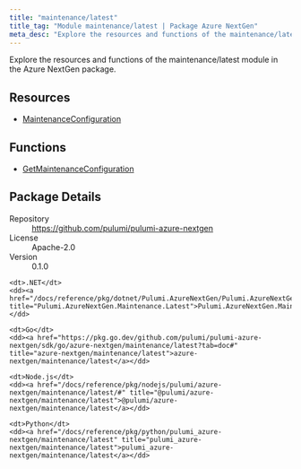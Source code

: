 ```yaml
---
title: "maintenance/latest"
title_tag: "Module maintenance/latest | Package Azure NextGen"
meta_desc: "Explore the resources and functions of the maintenance/latest module in the Azure NextGen package."
---
```


<!-- WARNING: this file was generated by Pulumi Docs Generator. -->
<!-- Do not edit by hand unless you're certain you know what you are doing! -->

Explore the resources and functions of the maintenance/latest module in the Azure NextGen package.

<h2 id="resources">Resources</h2>
<ul class="api">
    <li><a href="maintenanceconfiguration" title="MaintenanceConfiguration"><span class="symbol resource"></span>MaintenanceConfiguration</a></li>
</ul>

<h2 id="functions">Functions</h2>
<ul class="api">
    <li><a href="getmaintenanceconfiguration" title="GetMaintenanceConfiguration"><span class="symbol function"></span>GetMaintenanceConfiguration</a></li>
</ul>

<h2 id="package-details">Package Details</h2>
<dl class="package-details">
	<dt>Repository</dt>
	<dd><a href="https://github.com/pulumi/pulumi-azure-nextgen">https://github.com/pulumi/pulumi-azure-nextgen</a></dd>
	<dt>License</dt>
	<dd>Apache-2.0</dd>
	<dt>Version</dt>
	<dd>0.1.0</dd>
</dl>



<dl class="tabular">

    <dt>.NET</dt>
    <dd><a href="/docs/reference/pkg/dotnet/Pulumi.AzureNextGen/Pulumi.AzureNextGen.Maintenance.Latest.html" title="Pulumi.AzureNextGen.Maintenance.Latest">Pulumi.AzureNextGen.Maintenance.Latest</a></dd>

    <dt>Go</dt>
    <dd><a href="https://pkg.go.dev/github.com/pulumi/pulumi-azure-nextgen/sdk/go/azure-nextgen/maintenance/latest?tab=doc#" title="azure-nextgen/maintenance/latest">azure-nextgen/maintenance/latest</a></dd>

    <dt>Node.js</dt>
    <dd><a href="/docs/reference/pkg/nodejs/pulumi/azure-nextgen/maintenance/latest/#" title="@pulumi/azure-nextgen/maintenance/latest">@pulumi/azure-nextgen/maintenance/latest</a></dd>

    <dt>Python</dt>
    <dd><a href="/docs/reference/pkg/python/pulumi_azure-nextgen/maintenance/latest" title="pulumi_azure-nextgen/maintenance/latest">pulumi_azure-nextgen/maintenance/latest</a></dd>

</dl>

